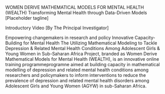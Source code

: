 WOMEN DERIVE MATHEMATICAL MODELS FOR MENTAL HEALTH (WEALTH)
Transforming Mental Health through Data-Driven Models 
[Placeholder tagline]


Introductory Video
[By The Principal Investigator]

Empowering changemakers in research and policy
Innovative Capacity-Building for Mental Health
The Utilizing Mathematical Modeling to Tackle Depression & Related Mental Health Conditions Among Adolescent Girls & Young Women in Sub-Saharan Africa Project, branded as Women Derive Mathematical Models for Mental Health (WEALTH), is an innovative online training programmeprogramne aimed at building capacity in mathematical modelling of depression and related mental health conditions among researchers and policymakers to inform interventions to reduce the prevalence of depression and related mental health disorders among Adolescent Girls and Young Women (AGYW) in sub-Saharan Africa. 
